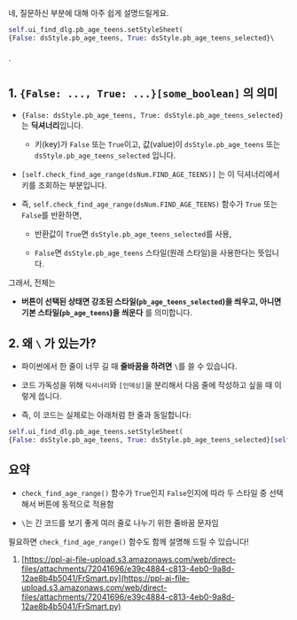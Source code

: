 네, 질문하신 부분에 대해 아주 쉽게 설명드릴게요.

```python
self.ui_find_dlg.pb_age_teens.setStyleSheet(     
{False: dsStyle.pb_age_teens, True: dsStyle.pb_age_teens_selected}\    [self.check_find_age_range(dsNum.FIND_AGE_TEENS)] )
	
```
`

## 1. `{False: ..., True: ...}[some_boolean]` 의 의미

- `{False: dsStyle.pb_age_teens, True: dsStyle.pb_age_teens_selected}` 는 **딕셔너리**입니다.
    
    - 키(key)가 `False` 또는 `True`이고, 값(value)이 `dsStyle.pb_age_teens` 또는 `dsStyle.pb_age_teens_selected` 입니다.
        
- `[self.check_find_age_range(dsNum.FIND_AGE_TEENS)]` 는 이 딕셔너리에서 키를 조회하는 부분입니다.
    
- 즉, `self.check_find_age_range(dsNum.FIND_AGE_TEENS)` 함수가 `True` 또는 `False`를 반환하면,
    
    - 반환값이 `True`면 `dsStyle.pb_age_teens_selected`를 사용,
        
    - `False`면 `dsStyle.pb_age_teens` 스타일(원래 스타일)을 사용한다는 뜻입니다.
        

그래서, 전체는

- **버튼이 선택된 상태면 강조된 스타일(`pb_age_teens_selected`)을 씌우고, 아니면 기본 스타일(`pb_age_teens`)을 씌운다** 를 의미합니다.
    

## 2. 왜 `\` 가 있는가?

- 파이썬에서 한 줄이 너무 길 때 **줄바꿈을 하려면** `\`를 쓸 수 있습니다.
    
- 코드 가독성을 위해 `딕셔너리`와 `[인덱싱]`을 분리해서 다음 줄에 작성하고 싶을 때 이렇게 씁니다.
    
- 즉, 이 코드는 실제로는 아래처럼 한 줄과 동일합니다:
    

```python
self.ui_find_dlg.pb_age_teens.setStyleSheet(
{False: dsStyle.pb_age_teens, True: dsStyle.pb_age_teens_selected}[self.check_find_age_range(dsNum.FIND_AGE_TEENS)])

```

## 요약

- `check_find_age_range()` 함수가 `True`인지 `False`인지에 따라 두 스타일 중 선택해서 버튼에 동적으로 적용함
    
- `\`는 긴 코드를 보기 좋게 여러 줄로 나누기 위한 줄바꿈 문자임
    

필요하면 `check_find_age_range()` 함수도 함께 설명해 드릴 수 있습니다!

1. [https://ppl-ai-file-upload.s3.amazonaws.com/web/direct-files/attachments/72041696/e39c4884-c813-4eb0-9a8d-12ae8b4b5041/FrSmart.py](https://ppl-ai-file-upload.s3.amazonaws.com/web/direct-files/attachments/72041696/e39c4884-c813-4eb0-9a8d-12ae8b4b5041/FrSmart.py)